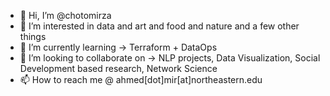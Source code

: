 - 👋 Hi, I’m @chotomirza
- 👀 I’m interested in data and art and food and nature and a few other things
- 🌱 I’m currently learning -> Terraform + DataOps
- 💞️ I’m looking to collaborate on -> NLP projects, Data Visualization, Social Development based research, Network Science
- 📫 How to reach me @ ahmed[dot]mir[at]northeastern.edu

